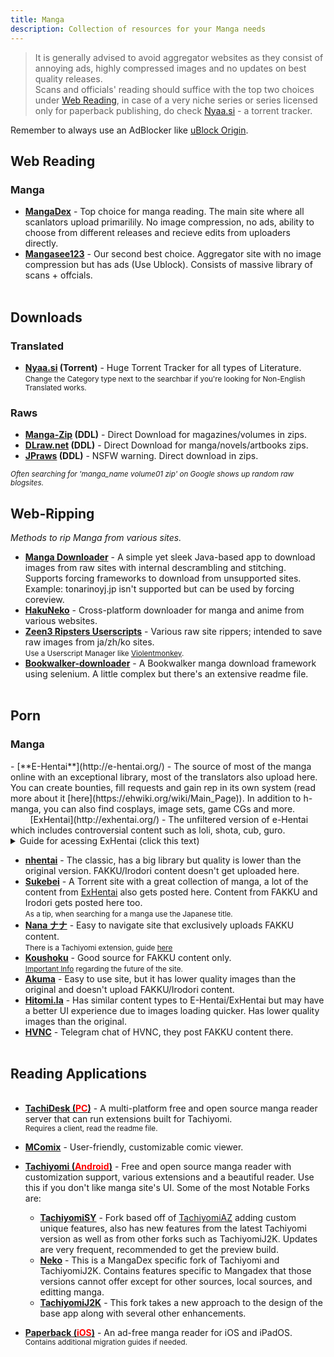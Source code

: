 ```yaml
---
title: Manga
description: Collection of resources for your Manga needs
---
```

> It is generally advised to avoid aggregator websites as they consist of annoying ads, highly compressed images and no updates on best quality releases.  
> Scans and officials' reading should suffice with the top two choices under <a target="_self" href="#web-reading">Web Reading</a>, in case of a very niche series or series licensed only for paperback publishing, do check [Nyaa.si](https://nyaa.si/?c=3_0) - a torrent tracker.

Remember to always use an AdBlocker like [uBlock Origin](https://github.com/gorhill/uBlock).  

## Web Reading

<h3>Manga</h3>

- [**MangaDex**](https://mangadex.org/) - Top choice for manga reading. The main site where all scanlators upload primarilily. No image compression, no ads, ability to choose from different releases and recieve edits from uploaders directly.   
- [**Mangasee123**](https://mangasee123.com/) - Our second best choice. Aggregator site with no image compression but has ads (Use Ublock). Consists of massive library of scans + offcials.
&nbsp;  
&nbsp;
## Downloads

<h3>Translated</h3>

- **[Nyaa.si](https://nyaa.si/?c=3_1) (Torrent)** - Huge Torrent Tracker for all types of Literature.  
<small>Change the Category type next to the searchbar if you're looking for Non-English Translated works.</small>

<h3>Raws</h3>

- **[Manga-Zip](https://manga-zip.net/) (DDL)** - Direct Download for magazines/volumes in zips.
- **[DLraw.net](https://dlraw.net/) (DDL)** - Direct Download for manga/novels/artbooks zips. 
- **[JPraws](https://jraws.net/) (DDL)** - NSFW warning. Direct download in zips.

<small>*Often searching for 'manga_name volume01 zip' on Google shows up random raw blogsites.*</small>
## Web-Ripping

*Methods to rip Manga from various sites.*

- [**Manga Downloader**](https://redsquirrel87.altervista.org/doku.php/manga-downloader) - A simple yet sleek Java-based app to download images from raw sites with internal descrambling and stitching. Supports forcing frameworks to download from unsupported sites. Example: tonarinoyj.jp isn't supported but can be used by forcing coreview.  
- [**HakuNeko**](https://hakuneko.download/) - Cross-platform downloader for manga and anime from various websites.  
- [**Zeen3 Ripsters Userscripts**](https://zeen3.gitlab.io/ripsters/) - Various raw site rippers; intended to save raw images from ja/zh/ko sites.  
<small>Use a Userscript Manager like [Violentmonkey](https://violentmonkey.github.io).</small>  
- [**Bookwalker-downloader**](https://github.com/xuzhengyi1995/Manga_downloader) - A Bookwalker manga download framework using selenium. A little complex but there's an extensive readme file.
&nbsp;  
&nbsp;

## Porn

<h3>Manga</h3>
- [**E-Hentai**](http://e-hentai.org/) - The source of most of the manga online with an exceptional library, most of the translators also upload here. You can create bounties, fill requests and gain rep in its own system (read more about it [here](https://ehwiki.org/wiki/Main_Page)). In addition to h-manga, you can also find cosplays, image sets, game CGs and more.   
&nbsp;&nbsp;&nbsp;&nbsp;&nbsp;&nbsp;&nbsp;&nbsp;[ExHentai](http://exhentai.org/) - The unfiltered version of e-Hentai which includes controversial content such as loli, shota, cub, guro. 
<details>
	<summary>Guide for acessing ExHentai (click this text)</summary>
	<p>
		<h4><span style="color:#00ff00">Step 0: VPN</span></h4>
		<blockquote>Depending on your region (especially Asia), you may not be able to access Exhentai no matter how many accounts you make. The only region that guarantees success is North America. Any VPN services will work in theory; however, you should try to use a paid VPN service for this, free VPNs may not work.</blockquote>  
		<h4><span style="color:#00ff00">Step 1: Clear your cookies:</span></h4>
		<blockquote>There are many methods for this including dozens of Chrome and Firefox extensions, some browsers even have a built-in cookie editor. Just make sure to clear cookies on both <a href="https://e-hentai.org/">E-Hentai</a> and <a href="https://exhentai.org/">ExHentai</a> (Should show a blank page).</blockquote>
		<h4><span style="color:#00ff00">Step 2: Create a new E-Hentai account</span></h4>
		<blockquote>If you have an old account that can't access ExHentai, you should also create a new one [here](https://forums.e-hentai.org/index.php?act=Reg).</blockquote>
		<h4><span style="color:#00ff00">Step 3: Wait 7-10 days</span></h4>
		<blockquote>Waiting sucks, but be patient, after this you'll have access to sadpanda for life.</blockquote>
		<h4><span style="color:#00ff00">Step 4: Enjoy</span></h4>
		<blockquote>In case ExHentai still shows a blank page, repeat <span style="color:#00ff00">Step 1</span>.</blockquote>
	</p>
</details>

- [**nhentai**](https://nhentai.net) - The classic, has a big library but quality is lower than the original version. FAKKU/Irodori content doesn't get uploaded here.
- [**Sukebei**](https://sukebei.nyaa.si/?c=1_4) - A Torrent site with a great collection of manga, a lot of the content from [ExHentai](http://exhentai.org/) also gets posted here. Content from FAKKU and Irodori gets posted here too.  
<small>As a tip, when searching for a manga use the Japanese title.</small>
- [**Nana ナナ**](https://nana.my.id) - Easy to navigate site that exclusively uploads FAKKU content.  
<small>There is a Tachiyomi extension, guide [here](https://nana.my.id/tutorial)</small>
- [**Koushoku**](https://koushoku.org) - Good source for FAKKU content only.  
<small>[Important Info](https://web.archive.org/web/20220808172315/https://koushoku.org/2022.08.07.txt) regarding the future of the site.</small>
- [**Akuma**](https://akuma.moe) - Easy to use site, but it has lower quality images than the original and doesn't upload FAKKU/Irodori content.
- [**Hitomi.la**](https://hitomi.la/) - Has similar content types to E-Hentai/ExHentai but may have a better UI experience due to images loading quicker. Has lower quality images than the original.
- [**HVNC**](https://t.me/joinchat/tOw0PUB_pn5mZjZl) - Telegram chat of HVNC, they post FAKKU content there.
&nbsp;  
&nbsp;

## Reading Applications
<ul>
&nbsp;
<li><a href="https://github.com/Suwayomi/Tachidesk-Server"><b>TachiDesk (<span style="color:red">PC</span>)</b></a> - A multi-platform free and open source manga reader server that can run extensions built for Tachiyomi.</li><small>Requires a client, read the readme file.</small></ul>

- [**MComix**](https://sourceforge.net/p/mcomix/wiki/Home/) - User-friendly, customizable comic viewer.

- [**Tachiyomi (<span style="color:red">Android</span>)**](https://tachiyomi.org/) - Free and open source manga reader with customization support, various extensions and a beautiful reader. Use this if you don't like manga site's UI. Some of the most Notable Forks are:   
 
	- [**TachiyomiSY**](https://tachiyomi.org/forks/TachiyomiSY/) - Fork based off of [TachiyomiAZ](https://tachiyomi.org/forks/TachiyomiAZ/) adding custom unique features, also has new features from the latest Tachiyomi version as well as from other forks such as TachiyomiJ2K. Updates are very frequent, recommended to get the preview build.  
	- [**Neko**](https://tachiyomi.org/forks/Neko/) - This is a MangaDex specific fork of Tachiyomi and TachiyomiJ2K. Contains features specific to Mangadex that those versions cannot offer except for other sources, local sources, and editting manga.  
	- [**TachiyomiJ2K**](https://tachiyomi.org/forks/TachiyomiJ2K/) - This fork takes a new approach to the design of the base app along with several other enhancements.

- [**Paperback (<span style="color:red">iOS</span>)**](https://paperback.moe/) - An ad-free manga reader for iOS and iPadOS.  
<small>Contains additional migration guides if needed.</small>  
